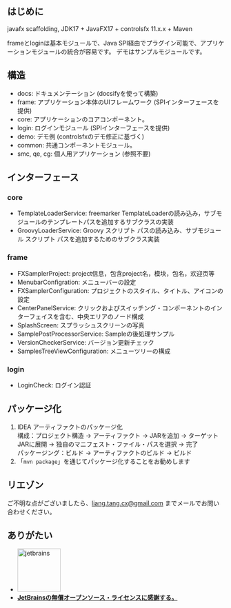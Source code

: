 ## はじめに

javafx scaffolding, JDK17 + JavaFX17 + controlsfx 11.x.x + Maven

frameとloginは基本モジュールで、Java SPI経由でプラグイン可能で、アプリケーションモジュールの統合が容易です。 デモはサンプルモジュールです。

## 構造

- docs: ドキュメンテーション (docsifyを使って構築)
- frame: アプリケーション本体のUIフレームワーク (SPIインターフェースを提供)
- core: アプリケーションのコアコンポーネント。
- login: ログインモジュール (SPIインターフェースを提供)
- demo: デモ例 (controlsfxのデモ修正に基づく)
- common: 共通コンポーネントモジュール。
- smc, qe, cg: 個人用アプリケーション (参照不要)

## インターフェース

### core

- TemplateLoaderService: freemarker TemplateLoaderの読み込み，サブモジュールのテンプレートパスを追加するサブクラスの実装
- GroovyLoaderService: Groovy スクリプト パスの読み込み、サブモジュール スクリプト パスを追加するためのサブクラス実装

### frame

- FXSamplerProject: project信息，包含project名，模块，包名，欢迎页等
- MenubarConfigration: メニューバーの設定
- FXSamplerConfiguration: プロジェクトのスタイル、タイトル、アイコンの設定
- CenterPanelService: クリックおよびスイッチング・コンポーネントのインターフェイスを含む、中央エリアのノード構成
- SplashScreen: スプラッシュスクリーンの写真
- SamplePostProcessorService: Sampleの後処理サンプル
- VersionCheckerService: バージョン更新チェック
- SamplesTreeViewConfiguration: メニューツリーの構成

### login

- LoginCheck: ログイン認証

## パッケージ化

1. IDEA アーティファクトのパッケージ化\
構成：プロジェクト構造 -> アーティファクト -> JARを追加 -> ターゲットJARに展開 -> 独自のマニフェスト・ファイル・パスを選択 -> 完了\
パッケージング：ビルド -> アーティファクトのビルド -> ビルド
2. 「`mvn package`」を通じてパッケージ化することをお勧めします

## リエゾン

ご不明な点がございましたら、liang.tang.cx@gmail.com までメールでお問い合わせください。

## ありがたい

- <a href="https://jb.gg/OpenSource"><img src="https://resources.jetbrains.com/storage/products/company/brand/logos/jb_beam.png?_gl=1*98642y*_ga*MTIxMDA5OTM5Ni4xNjgwMzQyNjgy*_ga_9J976DJZ68*MTY4MTIxMDIzMy41LjEuMTY4MTIxMTE1MS4wLjAuMA..&_ga=2.268101710.1369693703.1681210234-1210099396.1680342682" width="100px" alt="jetbrains">
- **JetBrainsの無償オープンソース・ライセンスに感謝する。**</a>
